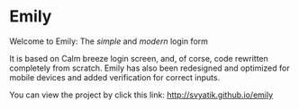 # Emily
Welcome to Emily: The *simple* and *modern* login form

It is based on Calm breeze login screen, and, of corse, code rewritten completely from scratch.
Emily has also been redesigned and optimized for mobile devices and added verification for correct inputs.

You can view the project by click this link: http://svyatik.github.io/emily
